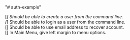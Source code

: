 "# auth-example"

[*] Should be able to create a user from the command line.  
[*] Should be able to login as a user from the command line.  
[] Should be able to use email address to recover account.  
[] In Main Menu, give left margin to menu options.
